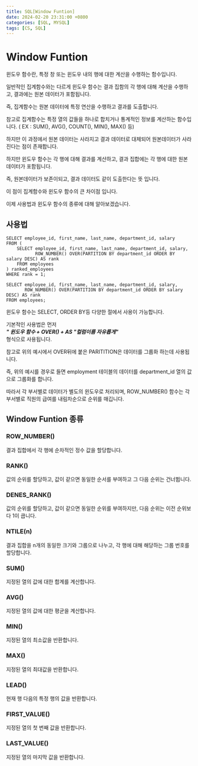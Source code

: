 ```yaml
---
title: SQL[Window Funtion]
date: 2024-02-20 23:31:00 +0800
categories: [SQL, MYSQL]
tags: [CS, SQL]
---
```

# Window Funtion
윈도우 함수란, 특정 창 또는 윈도우 내의 행에 대한 계산을 수행하는 함수입니다.  

일반적인 집계함수와는 다르게 윈도우 함수는 결과 집함의 각 행에 대해 계산을 수행하고, 결과에는 원본 데이터가 포함됩니다.  

즉, 집계함수는 원본 데이터에 특정 연산을 수행하고 결과를 도출합니다.  

참고로 집계함수는 특정 열의 값들을 하나로 합치거나 통계적인 정보를 계산하는 함수입니다. ( EX : SUM(), AVG(), COUNT(), MIN(), MAX() 등)

하지만 이 과정에서 원본 데이터는 사라지고 결과 데이터로 대체되어 원본데이터가 사라진다는 점이 존재합니다.  

하지만 윈도우 함수는 각 행에 대해 결과를 계산하고, 결과 집합에는 각 행에 대한 원본 데이터가 포함됩니다.  

즉, 원본데이터가 보존이되고, 결과 데이터도 같이 도출한다는 뜻 입니다.

이 점이 집계함수와 윈도우 함수의 큰 차이점 입니다.  

이제 사용법과 윈도우 함수의 종류에 대해 알아보겠습니다.  

## 사용법
```
SELECT employee_id, first_name, last_name, department_id, salary
FROM (
    SELECT employee_id, first_name, last_name, department_id, salary,
           ROW_NUMBER() OVER(PARTITION BY department_id ORDER BY salary DESC) AS rank
    FROM employees
) ranked_employees
WHERE rank = 1;

```
```
SELECT employee_id, first_name, last_name, department_id, salary,
       ROW_NUMBER() OVER(PARTITION BY department_id ORDER BY salary DESC) AS rank
FROM employees;
```
윈도우 함수는 SELECT, ORDER BY등 다양한 절에서 사용이 가능합니다.  

기본적인 사용법은 먼저  
***" 윈도우 함수 + OVER() + AS "컬럼이름 자유롭게"***   
형식으로 사용됩니다.  

참고로 위의 예시에서 OVER뒤에 붙은 PARITITION은 데이터를 그룹화 하는데 사용됩니다.  

즉, 위의 예시를 경우로 들면 employment 테이블의 데이터를 department_id 열의 값으로 그룹화를 합니다.  

따라서 각 부서별로 데이터가 별도의 윈도우로 처리되며, ROW_NUMBER() 함수는 각 부서별로 직원의 급여를 내림차순으로 순위를 매깁니다.  

## Window Funtion 종류
### ROW_NUMBER()
결과 집합에서 각 행에 순차적인 정수 값을 할당합니다.  

### RANK()
값의 순위를 할당하고, 값이 같으면 동일한 순서를 부여하고 그 다음 순위는 건너뜁니다.  

### DENES_RANK()
값의 순위를 할당하고, 값이 같으면 동일한 순위를 부여하지만, 다음 순위는 이전 순위보다 1이 큽니다.  

### NTILE(n)
결과 집합을 n개의 동일한 크기와 그룹으로 나누고, 각 행에 대해 해당하는 그룹 번호를 할당합니다.  

### SUM()
지정된 열의 값에 대한 합계를 계산합니다.

### AVG()
지정된 열의 값에 대한 평균을 계산합니다.

### MIN()
지정된 열의 최소값을 반환합니다.  

### MAX()
지정된 열의 최대값을 반환합니다.  

### LEAD()
현재 행 다음의 특정 행의 값을 반환합니다.  

### FIRST_VALUE()
지정된 열의 첫 번째 값을 반환합니다.

### LAST_VALUE()
지정된 열의 마지막 값을 반환합니다.
